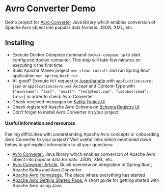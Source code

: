 # Avro Converter Demo

Demo project for [Avro Converter](https://gitlab.com/vkrava4/avro-converter) Java library which enables conversion of Apache Avro object into popular data formats: JSON, XML, etc.

## Installing
* Execute Docker Compose command `docker-compose up` to start configured docker container. This step will take few minutes on executing it the first time
* Build Apache Maven project `mvn clean install` and run Spring Boot application `mvn spring-boot:run`
* All good? Execute `PUT` request to [/user/handle](http://localhost:8080/user/handle) with  `application/avro-json` or 
`application/avro-xml` Accept and Content-Type with `{"username": "test", "email": "test@test.com", "isSubscribed": false}` 
in order to check Avro Converter
* Check received messages on [Kafka Topics UI](http://localhost:3030/kafka-topics-ui/#/cluster/fast-data-dev/topic/n/user_data_processor/)
* Check registered Apache Avro Schema on [Schema Registry UI](http://localhost:3030/schema-registry-ui/#/cluster/fast-data-dev/schema/user_data_processor-value/version/1)
* Don't forget to install Avro Converter on your project

#### Useful information and resources
Feeling difficulties with understanding Apache Avro concepts or onboarding Avro Converter to your project?
Visit useful links which mentioned down below to get explicit information to all your questions:

 * [Avro Converter.](https://gitlab.com/vkrava4/avro-converter) Java library which enables conversion of Apache Avro object into popular data formats: JSON, XML, etc.
 * [Avro Converter Article.](https://medium.com/@vkrava4/avro-converter-serialising-apache-avro-objects-via-rest-api-and-other-transformations-3402255e437e) Quick overview on integration of Spring Boot, Apache Kafka and Avro Converter 
 * [Apache Avro Homepage.](https://avro.apache.org) The place where everything has started
 * [Apache Avro Getting Started Page.](https://avro.apache.org/docs/current/gettingstartedjava.html) A short guide for getting started with Apache Avro using Java

